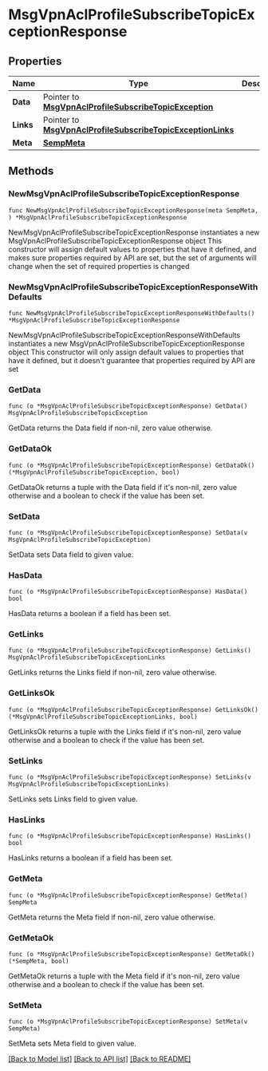 # MsgVpnAclProfileSubscribeTopicExceptionResponse

## Properties

Name | Type | Description | Notes
------------ | ------------- | ------------- | -------------
**Data** | Pointer to [**MsgVpnAclProfileSubscribeTopicException**](MsgVpnAclProfileSubscribeTopicException.md) |  | [optional] 
**Links** | Pointer to [**MsgVpnAclProfileSubscribeTopicExceptionLinks**](MsgVpnAclProfileSubscribeTopicExceptionLinks.md) |  | [optional] 
**Meta** | [**SempMeta**](SempMeta.md) |  | 

## Methods

### NewMsgVpnAclProfileSubscribeTopicExceptionResponse

`func NewMsgVpnAclProfileSubscribeTopicExceptionResponse(meta SempMeta, ) *MsgVpnAclProfileSubscribeTopicExceptionResponse`

NewMsgVpnAclProfileSubscribeTopicExceptionResponse instantiates a new MsgVpnAclProfileSubscribeTopicExceptionResponse object
This constructor will assign default values to properties that have it defined,
and makes sure properties required by API are set, but the set of arguments
will change when the set of required properties is changed

### NewMsgVpnAclProfileSubscribeTopicExceptionResponseWithDefaults

`func NewMsgVpnAclProfileSubscribeTopicExceptionResponseWithDefaults() *MsgVpnAclProfileSubscribeTopicExceptionResponse`

NewMsgVpnAclProfileSubscribeTopicExceptionResponseWithDefaults instantiates a new MsgVpnAclProfileSubscribeTopicExceptionResponse object
This constructor will only assign default values to properties that have it defined,
but it doesn't guarantee that properties required by API are set

### GetData

`func (o *MsgVpnAclProfileSubscribeTopicExceptionResponse) GetData() MsgVpnAclProfileSubscribeTopicException`

GetData returns the Data field if non-nil, zero value otherwise.

### GetDataOk

`func (o *MsgVpnAclProfileSubscribeTopicExceptionResponse) GetDataOk() (*MsgVpnAclProfileSubscribeTopicException, bool)`

GetDataOk returns a tuple with the Data field if it's non-nil, zero value otherwise
and a boolean to check if the value has been set.

### SetData

`func (o *MsgVpnAclProfileSubscribeTopicExceptionResponse) SetData(v MsgVpnAclProfileSubscribeTopicException)`

SetData sets Data field to given value.

### HasData

`func (o *MsgVpnAclProfileSubscribeTopicExceptionResponse) HasData() bool`

HasData returns a boolean if a field has been set.

### GetLinks

`func (o *MsgVpnAclProfileSubscribeTopicExceptionResponse) GetLinks() MsgVpnAclProfileSubscribeTopicExceptionLinks`

GetLinks returns the Links field if non-nil, zero value otherwise.

### GetLinksOk

`func (o *MsgVpnAclProfileSubscribeTopicExceptionResponse) GetLinksOk() (*MsgVpnAclProfileSubscribeTopicExceptionLinks, bool)`

GetLinksOk returns a tuple with the Links field if it's non-nil, zero value otherwise
and a boolean to check if the value has been set.

### SetLinks

`func (o *MsgVpnAclProfileSubscribeTopicExceptionResponse) SetLinks(v MsgVpnAclProfileSubscribeTopicExceptionLinks)`

SetLinks sets Links field to given value.

### HasLinks

`func (o *MsgVpnAclProfileSubscribeTopicExceptionResponse) HasLinks() bool`

HasLinks returns a boolean if a field has been set.

### GetMeta

`func (o *MsgVpnAclProfileSubscribeTopicExceptionResponse) GetMeta() SempMeta`

GetMeta returns the Meta field if non-nil, zero value otherwise.

### GetMetaOk

`func (o *MsgVpnAclProfileSubscribeTopicExceptionResponse) GetMetaOk() (*SempMeta, bool)`

GetMetaOk returns a tuple with the Meta field if it's non-nil, zero value otherwise
and a boolean to check if the value has been set.

### SetMeta

`func (o *MsgVpnAclProfileSubscribeTopicExceptionResponse) SetMeta(v SempMeta)`

SetMeta sets Meta field to given value.



[[Back to Model list]](../README.md#documentation-for-models) [[Back to API list]](../README.md#documentation-for-api-endpoints) [[Back to README]](../README.md)


